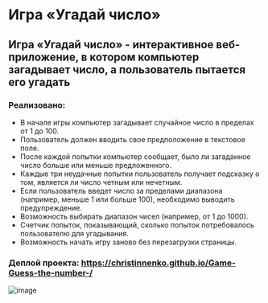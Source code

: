 # Игра «Угадай число»

## Игра «Угадай число» - интерактивное веб-приложение, в котором компьютер загадывает число, а пользователь пытается его угадать

### Реализовано:

- В начале игры компьютер загадывает случайное число в пределах от 1 до 100.
- Пользователь должен вводить свое предположение в текстовое поле.
- После каждой попытки компьютер сообщает, было ли загаданное число больше или меньше предложенного.
- Каждые три неудачные попытки пользователь получает подсказку о том, является ли число четным или нечетным.
- Если пользователь введет число за пределами диапазона (например, меньше 1 или больше 100), необходимо выводить предупреждение.
- Возможность выбирать диапазон чисел (например, от 1 до 1000).
- Счетчик попыток, показывающий, сколько попыток потребовалось пользователю для угадывания.
- Возможность начать игру заново без перезагрузки страницы.

### Деплой проекта: https://christinnenko.github.io/Game-Guess-the-number-/

![image](https://github.com/Christinnenko/Game-Guess-the-number-/assets/135636897/f75312c8-5f90-49fd-867f-0eff37cd610f)





